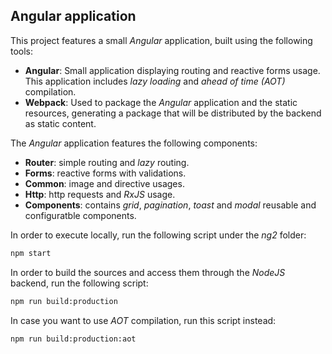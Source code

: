 ## Angular application

This project features a small _Angular_ application, built using the 
following tools:

* __Angular__: Small application displaying routing and reactive forms 
usage. This application includes _lazy loading_ and _ahead of time (AOT)_ 
compilation.
* __Webpack__: Used to package the _Angular_ application and the static 
resources, generating a package that will be distributed by the backend 
as static content.

The _Angular_ application features the following components:

* __Router__: simple routing and _lazy_ routing.
* __Forms__: reactive forms with validations.
* __Common__: image and directive usages.
* __Http__: http requests and _RxJS_ usage.
* __Components__: contains _grid_, _pagination_, _toast_ and _modal_ 
reusable and configuratble components.

In order to execute locally, run the following script under the _ng2_ folder:

```bash
npm start
```

In order to build the sources and access them through the _NodeJS_ backend, run 
the following script:

```bash
npm run build:production
```

In case you want to use _AOT_ compilation, run this script instead:

```bash
npm run build:production:aot
```
